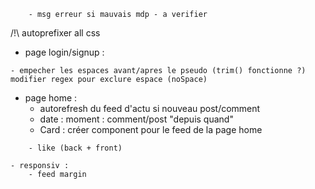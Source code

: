 <!-- - Stocker le token en local storage : méthode utilisée ici fonctionne normalement -->
<!-- - useContext : islogged pas opérationnel -> fait par authStorage.js -->
<!-- - temps de chargement login trop long: -->
<!-- - ajouter un spin pour symboliser le chargement -> ok -->
		- msg erreur si mauvais mdp - a verifier

/!\ autoprefixer all css

- page login/signup : 
<!-- 	- ajouter picture profile (choix par def OU choix d'une photo) -->
	- empecher les espaces avant/apres le pseudo (trim() fonctionne ?) modifier regex pour exclure espace (noSpace)

- page home : 
	<!-- - btn retour top
	- cacher btn "créer un post" si user pas loggé	-> ok -->
	- autorefresh du feed d'actu si nouveau post/comment
	- date : moment : comment/post "depuis quand"
	- Card : créer component pour le feed de la page home
<!-- 		- ajouter picture profile
		- ajouter delete post -> demander à tuteur
		- ajouter delete comment -> demander à tuteur -->
		- like (back + front)

	- responsiv : 
		- feed margin

<!-- - page profil : 
	- autocomplete du username : si le user change son pseudo le username autocomplete ne change pas sans avoir logout -> login car le username est stocké au login dans le back
	- ajouter affichage de picture profile
	- gestion update picture profile (back pas opérationnel dans abandon pour le moment) -->
<!-- 
- compte Admin avec tous les droits : abandon pour le moment car pas implanté dans le back -->

<!-- - navBar : 
	-responsiv menu déroulant -->




<!-- front : 
LOGIN : 
-> axios : stocker le token en localstorage (look tuto)
-> configurer axios pour récuperer le token barearer 
-> useContext : isLogged ?

hide btn hom create post
securiser pages home / create post = > si pas log go page login

temps de login long ?

style home ? le feed d'actu => auto refresh ? -->

<!-- Navbar : changer les btn si user is logged -->
<!-- Home : recupérer tous les posts : refresh provider ? -->
<!-- Posts : creer un post -->
 <!-- comments : creer un comment -->
 <!-- get one post ?   -->
 <!-- injecter le post dans l'entete comment
 delete post -> logo delete
 delete comment -> logo delete

slice date et heure pour affichage dans le feed

img post ? img user ?  
update post -->

<!-- profile : edit profile update = username + password -->

<!-- logout : permettre la deco du user -->

<!-- style : home + post + comments

back : 
valider token dans le creat post -->